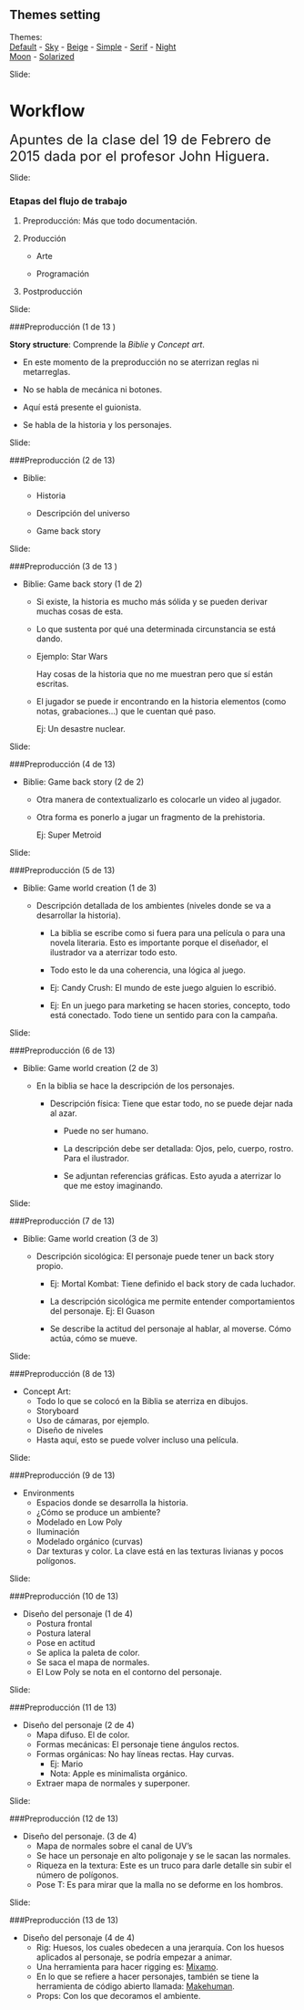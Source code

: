 <!-- configuracion de colores es opcional pero ultil-->
<section id="themes">
	<h2>Themes setting</h2>
	<p>
		Themes: <br>
		<a href="?#/themes">Default</a> -
		<a href="?theme=sky#/themes">Sky</a> -
		<a href="?theme=beige#/themes">Beige</a> -
		<a href="?theme=simple#/themes">Simple</a> -
		<a href="?theme=serif#/themes">Serif</a> -
		<a href="?theme=night#/themes">Night</a> <br>
		<a href="?theme=moon#/themes">Moon</a> -
		<a href="?theme=solarized#/themes">Solarized</a>
	</p>
</section>

Slide:

# Workflow

<font size=5>Apuntes de la clase del 19 de Febrero de 2015 dada por el profesor John Higuera.</font>

Slide:

### Etapas del flujo de trabajo

1. Preproducción: Más que todo documentación.<!-- .element: class="fragment" data-fragment-index="1"-->

2. Producción<!-- .element: class="fragment" data-fragment-index="2"-->

    - Arte<!-- .element: class="fragment" data-fragment-index="2"-->

	- Programación <!-- .element: class="fragment" data-fragment-index="2"-->

3. Postproducción<!-- .element: class="fragment" data-fragment-index="3"-->

Slide:

###Preproducción (1 de 13 )

**Story structure**: Comprende la *Biblie* y *Concept art*. 

* En este momento de la preproducción no se aterrizan reglas ni metarreglas.<!-- .element: class="fragment" data-fragment-index="1"-->

* No se habla de mecánica ni botones.<!-- .element: class="fragment" data-fragment-index="2"-->

* Aquí está presente el guionista.<!-- .element: class="fragment" data-fragment-index="3"-->

* Se habla de la historia y los personajes.<!-- .element: class="fragment" data-fragment-index="4"-->

Slide:

###Preproducción (2 de 13)

* Biblie:

    - Historia<!-- .element: class="fragment" data-fragment-index="1"-->

	- Descripción del universo<!-- .element: class="fragment" data-fragment-index="2"-->
	
	- Game back story<!-- .element: class="fragment" data-fragment-index="3"-->

Slide:

###Preproducción (3 de 13 )

* Biblie: Game back story (1 de 2)

  - Si existe, la historia es mucho más sólida y se pueden derivar muchas cosas de esta.<!-- .element: class="fragment" data-fragment-index="1"-->
  
  - Lo que sustenta por qué una determinada circunstancia se está dando.<!-- .element: class="fragment" data-fragment-index="2"-->
  
  - Ejemplo: Star Wars<!-- .element: class="fragment" data-fragment-index="3"-->
  
    Hay cosas de la historia que no me muestran pero que sí están escritas.<!-- .element: class="fragment" data-fragment-index="3"-->
    
  - El jugador se puede ir encontrando en la historia elementos (como notas, grabaciones…) que le cuentan qué paso.<!-- .element: class="fragment" data-fragment-index="4"--> 
    
    Ej: Un desastre nuclear.<!-- .element: class="fragment" data-fragment-index="4"-->
    
Slide:

###Preproducción (4 de 13)

* Biblie: Game back story (2 de 2)
 
  - Otra manera de contextualizarlo es colocarle un video al jugador.<!-- .element: class="fragment" data-fragment-index="1"-->
    
  - Otra forma es ponerlo a jugar un fragmento de la prehistoria. <!-- .element: class="fragment" data-fragment-index="2"-->
  
    Ej: Super Metroid <!-- .element: class="fragment" data-fragment-index="2"-->

Slide:

###Preproducción (5 de 13)

* Biblie: Game world creation (1 de 3)

  - Descripción detallada de los ambientes (niveles donde se va a desarrollar la historia).

    - La biblia se escribe como si fuera para una película o para una novela literaria. Esto es importante porque el diseñador, el ilustrador va a aterrizar todo esto.<!-- .element: class="fragment" data-fragment-index="1"-->

    - Todo esto le da una coherencia, una lógica al juego.<!-- .element: class="fragment" data-fragment-index="2"-->

    - Ej: Candy Crush: El mundo de este juego alguien lo escribió.<!-- .element: class="fragment" data-fragment-index="3"--> 

    - Ej: En un juego para marketing se hacen stories, concepto, todo está conectado. Todo 	tiene un sentido para con la campaña.<!-- .element: class="fragment" data-fragment-index="4"-->

Slide:

###Preproducción (6 de 13)

* Biblie: Game world creation (2 de 3)

  - En la biblia se hace la descripción de los personajes.

    - Descripción física: Tiene que estar todo, no se puede dejar nada al azar.<!-- .element: class="fragment" data-fragment-index="1"-->
		
	  - Puede no ser humano.<!-- .element: class="fragment" data-fragment-index="3"-->
				            
	  - La descripción debe ser detallada: Ojos, pelo, cuerpo, rostro. Para el ilustrador. <!-- .element: class="fragment" data-fragment-index="4"--> 
				            
      - Se adjuntan referencias gráficas. Esto ayuda a aterrizar lo que me estoy imaginando. <!-- .element: class="fragment" data-fragment-index="5"-->
      
Slide:

###Preproducción (7 de 13)

* Biblie: Game world creation (3 de 3)     

    - Descripción sicológica: El personaje puede tener un back story propio. 
		
	  - Ej: Mortal Kombat: Tiene definido el back story de cada luchador.<!-- .element: class="fragment" data-fragment-index="1"-->
		                        
	  - La descripción sicológica me permite entender comportamientos del personaje. Ej: El Guason<!-- .element: class="fragment" data-fragment-index="2"-->
				                  
	  - Se describe la actitud del personaje al hablar, al moverse. Cómo actúa, cómo se mueve.<!-- .element: class="fragment" data-fragment-index="3"-->

Slide:

###Preproducción (8 de 13)

* Concept Art: 
  - Todo lo que se colocó en la Biblia se aterriza en dibujos.<!-- .element: class="fragment" data-fragment-index="1"-->
  - Storyboard<!-- .element: class="fragment" data-fragment-index="2"-->
  - Uso de cámaras, por ejemplo.<!-- .element: class="fragment" data-fragment-index="3"-->
  - Diseño de niveles<!-- .element: class="fragment" data-fragment-index="4"-->
  - Hasta aquí, esto se puede volver incluso una película.<!-- .element: class="fragment" data-fragment-index="5"-->
  
Slide:

###Preproducción (9 de 13)

* Environments
  - Espacios donde se desarrolla la historia.<!-- .element: class="fragment" data-fragment-index="1"-->
  - ¿Cómo se produce un ambiente?<!-- .element: class="fragment" data-fragment-index="2"-->
  - Modelado en Low Poly<!-- .element: class="fragment" data-fragment-index="3"-->
  - Iluminación<!-- .element: class="fragment" data-fragment-index="4"-->
  - Modelado orgánico (curvas)<!-- .element: class="fragment" data-fragment-index="5"-->
  - Dar texturas y color. La clave está en las texturas livianas y pocos polígonos.<!-- .element: class="fragment" data-fragment-index="6"-->

Slide:

###Preproducción (10 de 13)

* Diseño del personaje (1 de 4)
  - Postura frontal<!-- .element: class="fragment" data-fragment-index="1"-->
  - Postura lateral<!-- .element: class="fragment" data-fragment-index="2"-->
  - Pose en actitud<!-- .element: class="fragment" data-fragment-index="3"-->
  - Se aplica la paleta de color.<!-- .element: class="fragment" data-fragment-index="4"-->
  - Se saca el mapa de normales.<!-- .element: class="fragment" data-fragment-index="5"-->
  - El Low Poly se nota en el contorno del personaje.<!-- .element: class="fragment" data-fragment-index="6"-->

Slide:

###Preproducción (11 de 13)

* Diseño del personaje (2 de 4)
  - Mapa difuso. El de color.<!-- .element: class="fragment" data-fragment-index="1"-->
  - Formas mecánicas: El personaje tiene ángulos rectos.<!-- .element: class="fragment" data-fragment-index="2"-->
  - Formas orgánicas: No hay líneas rectas. Hay curvas.<!-- .element: class="fragment" data-fragment-index="3"-->
	- Ej: Mario<!-- .element: class="fragment" data-fragment-index="3"-->
	- Nota: Apple es minimalista orgánico.<!-- .element: class="fragment" data-fragment-index="4"-->
  - Extraer mapa de normales y superponer.<!-- .element: class="fragment" data-fragment-index="5"-->

Slide:

###Preproducción (12 de 13)

* Diseño del personaje. (3 de 4)
  - Mapa de normales sobre el canal de UV’s<!-- .element: class="fragment" data-fragment-index="1"-->
  - Se hace un personaje en alto poligonaje y se le sacan las normales.<!-- .element: class="fragment" data-fragment-index="2"-->
  - Riqueza en la textura: Este es un truco para darle detalle sin subir el número de polígonos.<!-- .element: class="fragment" data-fragment-index="3"-->
  - Pose T: Es para mirar que la malla no se deforme en los hombros.<!-- .element: class="fragment" data-fragment-index="4"-->
  
Slide:

###Preproducción (13 de 13)

* Diseño del personaje (4 de 4)
  - Rig: Huesos, los cuales obedecen a una jerarquía. Con los huesos aplicados al personaje, se 	podría empezar a animar.<!-- .element: class="fragment" data-fragment-index="1"-->
  - Una herramienta para hacer rigging es:<!-- .element: class="fragment" data-fragment-index="2"--> 
    [Mixamo](https://www.mixamo.com/). <!-- .element: class="fragment" data-fragment-index="2"-->
  - En lo que se refiere a hacer personajes, también se tiene la herramienta  de código abierto 	llamada:<!-- .element: class="fragment" data-fragment-index="3"-->
    [Makehuman](http://www.makehuman.org/).<!-- .element: class="fragment" data-fragment-index="3"-->
  - Props: Con los que decoramos el ambiente.<!-- .element: class="fragment" data-fragment-index="4"-->


